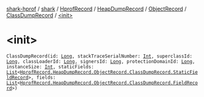 [shark-hprof](../../../../../index.md) / [shark](../../../../index.md) / [HprofRecord](../../../index.md) / [HeapDumpRecord](../../index.md) / [ObjectRecord](../index.md) / [ClassDumpRecord](index.md) / [&lt;init&gt;](./-init-.md)

# &lt;init&gt;

`ClassDumpRecord(id: `[`Long`](https://kotlinlang.org/api/latest/jvm/stdlib/kotlin/-long/index.html)`, stackTraceSerialNumber: `[`Int`](https://kotlinlang.org/api/latest/jvm/stdlib/kotlin/-int/index.html)`, superclassId: `[`Long`](https://kotlinlang.org/api/latest/jvm/stdlib/kotlin/-long/index.html)`, classLoaderId: `[`Long`](https://kotlinlang.org/api/latest/jvm/stdlib/kotlin/-long/index.html)`, signersId: `[`Long`](https://kotlinlang.org/api/latest/jvm/stdlib/kotlin/-long/index.html)`, protectionDomainId: `[`Long`](https://kotlinlang.org/api/latest/jvm/stdlib/kotlin/-long/index.html)`, instanceSize: `[`Int`](https://kotlinlang.org/api/latest/jvm/stdlib/kotlin/-int/index.html)`, staticFields: `[`List`](https://kotlinlang.org/api/latest/jvm/stdlib/kotlin.collections/-list/index.html)`<`[`HprofRecord.HeapDumpRecord.ObjectRecord.ClassDumpRecord.StaticFieldRecord`](-static-field-record/index.md)`>, fields: `[`List`](https://kotlinlang.org/api/latest/jvm/stdlib/kotlin.collections/-list/index.html)`<`[`HprofRecord.HeapDumpRecord.ObjectRecord.ClassDumpRecord.FieldRecord`](-field-record/index.md)`>)`